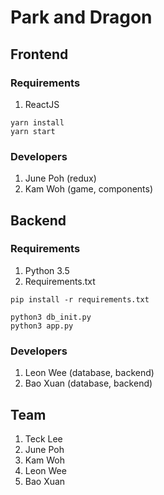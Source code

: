# Park and Dragon

## Frontend

### Requirements

1. ReactJS

```
yarn install
yarn start
```

### Developers

1. June Poh (redux)
2. Kam Woh (game, components)

## Backend

### Requirements

1. Python 3.5
2. Requirements.txt

```
pip install -r requirements.txt

python3 db_init.py
python3 app.py
```

### Developers

1. Leon Wee (database, backend)
2. Bao Xuan (database, backend)

## Team

1. Teck Lee
2. June Poh
3. Kam Woh
4. Leon Wee
5. Bao Xuan
